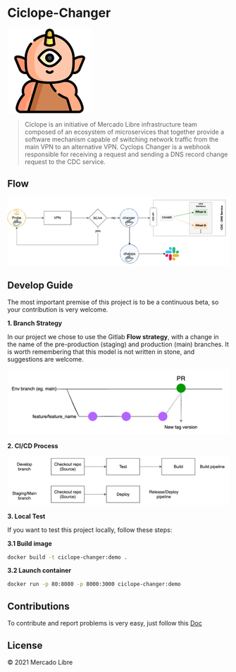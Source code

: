 # Ciclope-Changer
![img.png](assets/img.png)
> Ciclope is an initiative of Mercado Libre infrastructure team composed of an ecosystem of microservices that together provide a software mechanism capable of switching network traffic from the main VPN to an alternative VPN.
> Cyclops Changer is a webhook responsible for receiving a request and sending a DNS record change request to the CDC service.

## Flow
![img.png](assets/flow-img.png)

## Develop Guide
The most important premise of this project is to be a continuous beta, so your contribution is very welcome.

**1. Branch Strategy**

In our project we chose to use the Gitlab **Flow strategy**, with a change in the name of the pre-production (staging) and production (main) branches.
It is worth remembering that this model is not written in stone, and suggestions are welcome.

![img.png](assets/branch-strategy-img.png)

**2. CI/CD Process**

![img.png](assets/pipelines-img.png)

**3. Local Test**

If you want to test this project locally, follow these steps:

**3.1 Build image**

```bash
docker build -t ciclope-changer:demo .
```

**3.2 Launch container**

```bash
docker run -p 80:8080 -p 8000:3000 ciclope-changer:demo
```

## Contributions

To contribute and report problems is very easy, just follow this [Doc](https://github.com/moquintanilha/ciclope-changer/blob/main/docs/contribution/README.md)

## License

© 2021 Mercado Libre
